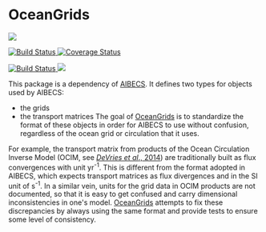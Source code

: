 # OceanGrids

<p>
  <img src="https://img.shields.io/badge/stability-experimental-orange.svg">
</p>
<p>
  <a href="https://travis-ci.com/briochemc/OceanGrids.jl">
    <img alt="Build Status" src="https://travis-ci.com/briochemc/OceanGrids.jl.svg?branch=master">
  </a>
  <a href='https://coveralls.io/github/briochemc/OceanGrids.jl'>
    <img src='https://coveralls.io/repos/github/briochemc/OceanGrids.jl/badge.svg' alt='Coverage Status' />
  </a>
</p>
<p>
  <a href="https://ci.appveyor.com/project/briochemc/OceanGrids-jl">
    <img alt="Build Status" src="https://ci.appveyor.com/api/projects/status/briochemc/OceanGrids-jl.svg?branch=master">
  </a>
  <a href="https://codecov.io/gh/briochemc/OceanGrids.jl">
    <img src="https://codecov.io/gh/briochemc/OceanGrids.jl/branch/master/graph/badge.svg" />
  </a>
</p>

This package is a dependency of [AIBECS](https://github.com/briochemc/AIBECS.jl.git).
It defines two types for objects used by AIBECS:
- the grids
- the transport matrices
The goal of [OceanGrids](https://github.com/briochemc/AIBECS.jl.git) is to standardize the format of these objects in order for AIBECS to use without confusion, regardless of the ocean grid or circulation that it uses.

For example, the transport matrix from products of the Ocean Circulation Inverse Model (OCIM, see [*DeVries et al*., 2014](https://doi.org/10.1002/2013GB004739)) are traditionally built as flux convergences with unit yr<sup>-1</sup>.
This is different from the format adopted in AIBECS, which expects transport matrices as flux divergences and in the SI unit of s<sup>-1</sup>.
In a similar vein, units for the grid data in OCIM products are not documented, so that it is easy to get confused and carry dimensional inconsistencies in one's model.
[OceanGrids](https://github.com/briochemc/AIBECS.jl.git) attempts to fix these discrepancies by always using the same format and provide tests to ensure some level of consistency.

 